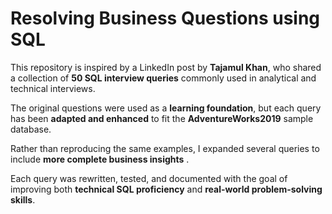 # Resolving Business Questions using SQL #

This repository is inspired by a LinkedIn post by **Tajamul Khan**, who shared a collection of **50 SQL interview queries** commonly used in analytical and technical interviews.

The original questions were used as a **learning foundation**, but each query has been **adapted and enhanced** to fit the **AdventureWorks2019** sample database.  

Rather than reproducing the same examples, I expanded several queries to include **more complete business insights** .

Each query was rewritten, tested, and documented with the goal of improving both **technical SQL proficiency** and **real-world problem-solving skills**.
